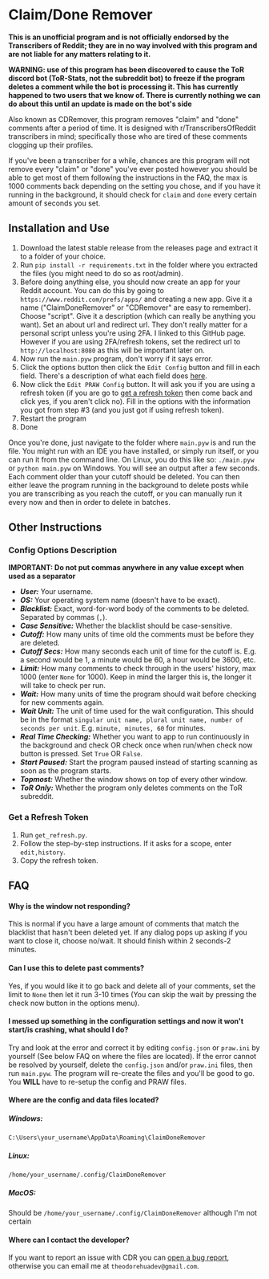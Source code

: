 # Claim/Done Remover

**This is an unofficial program and is not officially endorsed by the Transcribers of Reddit; they are in no way 
involved with this program and are not liable for any matters relating to it.**

**WARNING: use of this program has been discovered to cause the ToR discord bot (ToR-Stats, not the subreddit bot) to 
freeze if the program deletes a comment while the bot is processing it. This has currently happened to two users that 
we know of. There is currently nothing we can do about this until an update is made on the bot's side**

Also known as CDRemover, this program removes "claim" and "done" comments after a period of time. It is designed with 
r/TranscribersOfReddit transcribers in mind; specifically those who are tired of these comments clogging up their 
profiles.

If you've been a transcriber for a while, chances are this program will not remove every "claim" or "done" you've ever 
posted however you should be able to get most of them following the instructions in the FAQ, the max is 1000 comments 
back depending on the setting you chose, and if you have it running in the background, it should check for `claim` and
`done` every certain amount of seconds you set.

## Installation and Use

1. Download the latest stable release from the releases page and extract it to a folder of your choice.
2. Run `pip install -r requirements.txt` in the folder where you extracted the files (you might need to do so as 
   root/admin).
3. Before doing anything else, you should now create an app for your Reddit account. You can do this by going to 
   `https://www.reddit.com/prefs/apps/` and creating a new app. 
    Give it a name ("ClaimDoneRemover" or "CDRemover" are easy to remember).
    Choose "script". 
    Give it a description (which can really be anything you want).
    Set an about url and redirect url. They don't really matter for a personal script unless you're using 2FA. I linked 
   to this GitHub page.
    However if you are using 2FA/refresh tokens, set the redirect url to `http://localhost:8080` as this will be 
   important later on.
4. Now run the `main.pyw` program, don't worry if it says error.
5. Click the options button then click the `Edit Config` button and fill in each field. There's a description of what 
   each field does [here](#config-options-description).
6. Now click the `Edit PRAW Config` button. It will ask you if you are using a refresh token (if you are go to 
   [get a refresh token](#get-a-refresh-token) then come back and click yes, if you aren't click no). Fill in the 
   options with the information you got from step #3 (and you just got if using refresh token).
7. Restart the program
8. Done

Once you're done, just navigate to the folder where `main.pyw` is and run the file. You might run with an IDE you have 
installed, or simply run itself, or you can run it from the command line. On Linux, you do this like so: `./main.pyw` 
or `python main.pyw` on Windows. You will see an output after a few seconds. Each comment older than your cutoff should
be deleted. You can then either leave the program running in the background to delete posts while you are transcribing 
as you reach the cutoff, or you can manually run it every now and then in order to delete in batches.

## Other Instructions
### Config Options Description
**IMPORTANT: Do not put commas anywhere in any value except when used as a separator**
- ***User:*** Your username.
- ***OS:*** Your operating system name (doesn't have to be exact).
- ***Blacklist:*** Exact, word-for-word body of the comments to be deleted. Separated by commas (`,`).
- ***Case Sensitive:*** Whether the blacklist should be case-sensitive.
- ***Cutoff:*** How many units of time old the comments must be before they are deleted.
- ***Cutoff Secs:*** How many seconds each unit of time for the cutoff is. E.g. a second would be 1, a minute would be
  60, a hour would be 3600, etc.
- ***Limit:*** How many comments to check through in the users' history, max 1000 (enter `None` for 1000). Keep in mind
  the larger this is, the longer it will take to check per run.
- ***Wait:*** How many units of time the program should wait before checking for new comments again.
- ***Wait Unit:*** The unit of time used for the wait configuration. This should be in the format `singular unit name,
  plural unit name, number of seconds per unit`. E.g. `minute, minutes, 60` for minutes.
- ***Real Time Checking:*** Whether you want to app to run continuously in the background and check OR check once when
  run/when check now button is pressed. Set `True` OR `False`.
- ***Start Paused:*** Start the program paused instead of starting scanning as soon as the program starts.
- ***Topmost:*** Whether the window shows on top of every other window.
- ***ToR Only:*** Whether the program only deletes comments on the ToR subreddit.

### Get a Refresh Token
1. Run `get_refresh.py`.
2. Follow the step-by-step instructions. If it asks for a scope, enter `edit,history`.
3. Copy the refresh token.

## FAQ
#### Why is the window not responding?
This is normal if you have a large amount of comments that match the blacklist that hasn't been deleted yet. If any 
dialog pops up asking if you want to close it, choose no/wait. It should finish within 2 seconds-2 minutes.
#### Can I use this to delete past comments?
Yes, if you would like it to go back and delete all of your comments, set the limit to `None` then let it run 3-10 
times (You can skip the wait by pressing the check now button in the options menu).
#### I messed up something in the configuration settings and now it won't start/is crashing, what should I do?
Try and look at the error and correct it by editing `config.json` or `praw.ini` by yourself (See below FAQ on where 
the files are located). If the error cannot be resolved by yourself, delete the `config.json` and/or `praw.ini` files, 
then run `main.pyw`. The program will re-create the files and you'll be good to go. You **WILL** have to re-setup the 
config and PRAW files.
#### Where are the config and data files located?
##### Windows:
`C:\Users\your_username\AppData\Roaming\ClaimDoneRemover`
##### Linux:
`/home/your_username/.config/ClaimDoneRemover`
##### MacOS:
Should be `/home/your_username/.config/ClaimDoneRemover` although I'm not certain
#### Where can I contact the developer?
If you want to report an issue with CDR you can 
[open a bug report](https://github.com/TheodoreHua/ClaimDoneRemover/issues/new),
otherwise you can email me at `theodorehuadev@gmail.com`.

